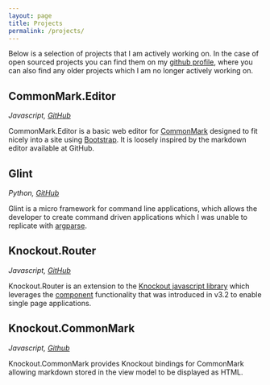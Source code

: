 ```yaml
---
layout: page
title: Projects
permalink: /projects/
---
```

Below is a selection of projects that I am actively working on. In the case of
open sourced projects you can find them on my [github profile](https://github.com/mlowen),
where you can also find any older projects which I am no longer actively working
on.

## CommonMark.Editor

*Javascript, [GitHub](https://github.com/mlowen/CommonMark.Editor)*

CommonMark.Editor is a basic web editor for [CommonMark](http://commonmark.org/)
designed to fit nicely into a site using [Bootstrap](http://getbootstrap.com/).
It is loosely inspired by the markdown editor available at GitHub.

## Glint

*Python, [GitHub](https://github.com/mlowen/Glint)*

Glint is a micro framework for command line applications, which allows the
developer to create command driven applications which I was unable to replicate
with [argparse](http://docs.python.org/dev/library/argparse.html).

## Knockout.Router

*Javascript, [GitHub](https://github.com/mlowen/Knockout.Router)*

Knockout.Router is an extension to the [Knockout javascript library](http://knockoutjs.com/)
which leverages the [component](http://knockoutjs.com/documentation/component-overview.html)
functionality that was introduced in v3.2 to enable single page applications.

## Knockout.CommonMark

*Javascript, [Github](https://github.com/mlowen/Knockout.CommonMark)*

Knockout.CommonMark provides Knockout bindings for CommonMark allowing markdown
stored in the view model to be displayed as HTML.
